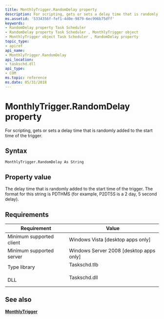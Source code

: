```yaml
---
title: MonthlyTrigger.RandomDelay property
description: For scripting, gets or sets a delay time that is randomly added to the start time of the trigger. | MonthlyTrigger.RandomDelay property
ms.assetid: '5334356f-fef1-4d0e-9879-6ec996b75dff'
keywords:
- RandomDelay property Task Scheduler
- RandomDelay property Task Scheduler , MonthlyTrigger object
- MonthlyTrigger object Task Scheduler , RandomDelay property
topic_type:
- apiref
api_name:
- MonthlyTrigger.RandomDelay
api_location:
- taskschd.dll
api_type:
- COM
ms.topic: reference
ms.date: 05/31/2018
---
```


# MonthlyTrigger.RandomDelay property

For scripting, gets or sets a delay time that is randomly added to the start time of the trigger.

## Syntax


```VB
MonthlyTrigger.RandomDelay As String
```



## Property value

The delay time that is randomly added to the start time of the trigger. The format for this string is P<days>DT<hours>H<minutes>M<seconds>S (for example, P2DT5S is a 2 day, 5 second delay).

## Requirements



| Requirement | Value |
|-------------------------------------|-----------------------------------------------------------------------------------------|
| Minimum supported client<br/> | Windows Vista \[desktop apps only\]<br/>                                          |
| Minimum supported server<br/> | Windows Server 2008 \[desktop apps only\]<br/>                                    |
| Type library<br/>             | <dl> <dt>Taskschd.tlb</dt> </dl> |
| DLL<br/>                      | <dl> <dt>Taskschd.dll</dt> </dl> |



## See also

<dl> <dt>

[**MonthlyTrigger**](monthlytrigger.md)
</dt> </dl>

 

 





